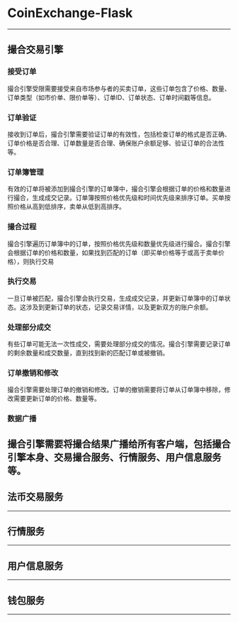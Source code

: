 # CoinExchange-Flask

------------------------------------------------------------
## 撮合交易引擎
### 接受订单
撮合引擎受限需要接受来自市场参与者的买卖订单，这些订单包含了价格、数量、订单类型（如市价单、限价单等）、订单ID、订单状态、订单时间戳等信息。
### 订单验证
接收到订单后，撮合引擎需要验证订单的有效性，包括检查订单的格式是否正确、订单价格是否合理、订单数量是否合理、确保账户余额足够、验证订单的合法性等。
### 订单簿管理
有效的订单将被添加到撮合引擎的订单簿中，撮合引擎会根据订单的价格和数量进行撮合，生成成交记录。订单簿按照价格优先级和时间优先级来排序订单。买单按照价格从高到低排序，卖单从低到高排序。
### 撮合过程
撮合引擎遍历订单簿中的订单，按照价格优先级和数量优先级进行撮合。撮合引擎会根据订单的价格和数量，如果找到匹配的订单（即买单价格等于或高于卖单价格），则执行交易
### 执行交易
一旦订单被匹配，撮合引擎会执行交易，生成成交记录，并更新订单簿中的订单状态。这涉及到更新订单的状态，记录交易详情，以及更新双方的账户余额。
### 处理部分成交
有些订单可能无法一次性成交，需要处理部分成交的情况。撮合引擎需要记录订单的剩余数量和成交数量，直到找到新的匹配订单或被撤销。
### 订单撤销和修改
撮合引擎需要处理订单的撤销和修改。订单的撤销需要将订单从订单簿中移除，修改需要更新订单的价格、数量等。
### 数据广播
撮合引擎需要将撮合结果广播给所有客户端，包括撮合引擎本身、交易撮合服务、行情服务、用户信息服务等。
------------------------------------------------------------
## 法币交易服务

------------------------------------------------------------
## 行情服务

------------------------------------------------------------
## 用户信息服务

------------------------------------------------------------
## 钱包服务

------------------------------------------------------------